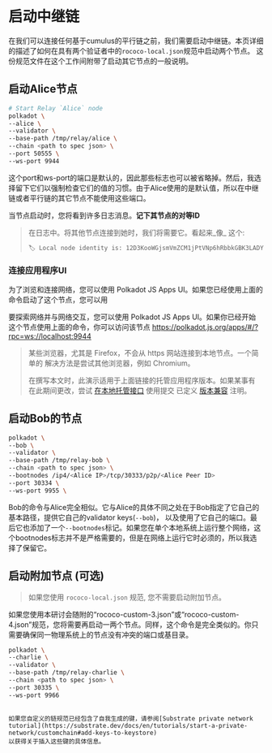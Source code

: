 # 启动中继链

在我们可以连接任何基于cumulus的平行链之前，我们需要启动中继链。本页详细的描述了如何在具有两个验证者中的`rococo-local.json`规范中启动两个节点。
这份规范文件在这个工作间附带了启动其它节点的一般说明。


## 启动Alice节点

```bash
# Start Relay `Alice` node
polkadot \
--alice \
--validator \
--base-path /tmp/relay/alice \
--chain <path to spec json> \
--port 50555 \
--ws-port 9944
```

这个port和ws-port的端口是默认的，因此那些标志也可以被省略掉。然后，我选择留下它们以强制检查它们的值的习惯。由于Alice使用的是默认值，所以在中继链或者平行链的其它节点不能使用这些端口。


当节点启动时，您将看到许多日志消息。**记下其节点的对等ID** 
> 在日志中。将其他节点连接到她时，我们将需要它。看起来_像_
>这个: 
>
> ```bash
> 🏷 Local node identity is: 12D3KooWGjsmVmZCM1jPtVNp6hRbbkGBK3LADYNniJAKJ19NUYiq
> ```

### 连接应用程序UI

为了浏览和连接网络，您可以使用 Polkadot JS Apps UI。如果您已经使用上面的命令启动了这个节点，您可以用


要探索网络并与网络交互，您可以使用 Polkadot JS Apps UI。如果你已经开始
这个节点使用上面的命令，你可以访问该节点 https://polkadot.js.org/apps/#/?rpc=ws://localhost:9944


> 某些浏览器，尤其是 Firefox，不会从 https 网站连接到本地节点。一个简单的
> 解决方法是尝试其他浏览器，例如 Chromium。
>
> 在撰写本文时，此演示适用于上面链接的托管应用程序版本。如果某事有
> 在此期间更改，尝试
> [在本地托管接口](https://github.com/polkadot-js/apps#development) 使用提交
> 已定义 [版本兼容](/#versions-of-software) 注明。


## 启动Bob的节点

```bash
polkadot \
--bob \
--validator \
--base-path /tmp/relay-bob \
--chain <path to spec json> \
--bootnodes /ip4/<Alice IP>/tcp/30333/p2p/<Alice Peer ID>
--port 30334 \
--ws-port 9955 \
```

Bob的命令与Alice完全相似。它与Alice的具体不同之处在于Bob指定了它自己的基本路径，提供它自己的validator keys(`--bob`)，
以及使用了它自己的端口。最后它也添加了一个`--bootnodes`标记。如果您在单个本地系统上运行整个网络，这个bootnodes标志并不是严格需要的，但是在网络上运行它时必须的，所以我选择了保留它。


## 启动附加节点 (可选)

> 如果您使用 `rococo-local.json` 规范, 您不需要启动附加节点。


如果您使用本研讨会随附的“rococo-custom-3.json”或“rococo-custom-4.json”规范，您将需要再启动一两个节点。同样，这个命令是完全类似的。你只需要确保同一物理系统上的节点没有冲突的端口或基目录。

```bash
polkadot \
--charlie \
--validator \
--base-path /tmp/relay-charlie \
--chain <path to spec json> \
--port 30335 \
--ws-port 9966
```
```

如果您自定义的链规范已经包含了自我生成的键，请参阅[Substrate private network tutorial](https://substrate.dev/docs/en/tutorials/start-a-private-network/customchain#add-keys-to-keystore)
以获得关于插入这些键的具体信息。

